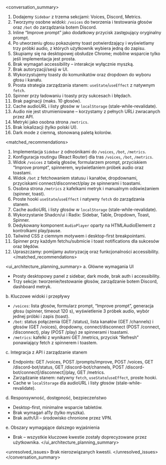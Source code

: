 <conversation_summary>
<decisions>
1. Dodajemy `Sidebar` z trzema sekcjami: Voices, Discord, Metrics.
2. Tworzymy osobne widoki: `/voices` do tworzenia i testowania głosów oraz `/bot` do zarządzania botem Discord.
3. Inline “Improve prompt” jako dodatkowy przycisk zastępujący oryginalny prompt.
4. Po utworzeniu głosu pokazujemy toast potwierdzający i wyświetlamy trzy próbki audio, z których użytkownik wybiera jedną do zapisu.
5. Skupiamy się na desktopowej obsłudze Chrome; mobilne wsparcie tylko jeśli implementacja jest prosta.
6. Brak wymagań accessibility – interakcje wyłącznie myszką.
7. Brak autoryzacji/sesji w UI.
8. Wykorzystujemy toasty do komunikatów oraz dropdown do wyboru głosu i kanału.
9. Prosta strategia zarządzania stanem: `useState`/`useEffect` z natywnym `fetch`.
10. Spinner przy ładowaniu i toasty przy sukcesach i błędach.
11. Brak paginacji (maks. 10 głosów).
12. Cache audioURL i listy głosów w `localStorage` (stale-while-revalidate).
13. Audio nie jest strumieniowane – korzystamy z pełnych URLi zwracanych przez API.
14. Metryki jako osobna strona `/metrics`.
15. Brak lokalizacji (tylko polski UI).
16. Dark mode z ciemną, stonowaną paletą kolorów.
</decisions>

<matched_recommendations>
1. Implementacja `Sidebar` z odnośnikami do `/voices`, `/bot`, `/metrics`.
2. Konfiguracja routingu (React Router) dla tras `/voices`, `/bot`, `/metrics`.
3. Widok `/voices` z tabelą głosów, formularzem prompt, przyciskiem “Improve prompt”, spinnerem, wyświetlaniem próbek audio oraz toastami.
4. Widok `/bot` z fetchowaniem statusu i kanałów, dropdownami, przyciskami connect/disconnect/play ze spinnerami i toastami.
5. Osobna strona `/metrics` z kafelkami metryk i manualnym odświeżaniem (spinner, toast).
6. Proste hooki `useState`/`useEffect` i natywny `fetch` do zarządzania stanem.
7. Cache audioURL i listy głosów w `localStorage` (stale-while-revalidate).
8. Wykorzystanie Shadcn/ui i Radix: Sidebar, Table, Dropdown, Toast, Spinner.
9. Dedykowany komponent `AudioPlayer` oparty na HTMLAudioElement z kontrolkami play/pause.
10. Tailwind CSS z ciemnym motywem i desktop-first breakpointami.
11. Spinner przy każdym fetchu/submicie i toast notifications dla sukcesów oraz błędów.
12. Upraszczamy: pomijamy autoryzację oraz funkcjonalności accessibility.
</matched_recommendations>

<ui_architecture_planning_summary>
a. Główne wymagania UI
- Prosty desktopowy panel z sidebar, dark mode, brak auth i accessibility.
- Trzy sekcje: tworzenie/testowanie głosów, zarządzanie botem Discord, dashboard metryk.

b. Kluczowe widoki i przepływy
- `/voices`: lista głosów, formularz prompt, “Improve prompt”, generacja głosu (spinner, timeout 120 s), wyświetlenie 3 próbek audio, wybór jednej próbki i zapis (toast).
- `/bot`: status połączenia (GET /status), lista kanałów (GET /channels) i głosów (GET /voices), dropdowny, connect/disconnect (POST /connect, /disconnect), play (POST /play) ze spinnerami i toastami.
- `/metrics`: kafelki z wynikami GET /metrics, przycisk “Refresh” ponawiający fetch z spinnerem i toastem.

c. Integracja z API i zarządzanie stanem
- Endpoints: GET /voices, POST /prompts/improve, POST /voices, GET /discord-bot/status, GET /discord-bot/channels, POST /discord-bot/connect|/disconnect|/play, GET /metrics.
- Zarządzanie stanem: natywny `fetch`, `useState`/`useEffect`, proste hooki.
- Cache w `localStorage` dla audioURL i listy głosów (stale-while-revalidate).

d. Responsywność, dostępność, bezpieczeństwo
- Desktop-first, minimalne wsparcie tabletów.
- Brak wymagań a11y (tylko myszka).
- Brak auth/UI – środowisko chronione przez VPN.

e. Obszary wymagające dalszego wyjaśnienia
- Brak – wszystkie kluczowe kwestie zostały doprecyzowane przez użytkownika.
</ui_architecture_planning_summary>

<unresolved_issues>
Brak nierozwiązanych kwestii.
</unresolved_issues>
</conversation_summary> 